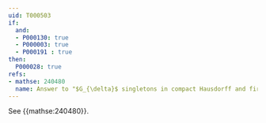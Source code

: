```yaml
---
uid: T000503
if:
  and:
  - P000130: true
  - P000003: true
  - P000191 : true
then:
  P000028: true
refs:
- mathse: 240480
  name: Answer to "$G_{\delta}$ singletons in compact Hausdorff and first countability"
---
```


See {{mathse:240480}}.
